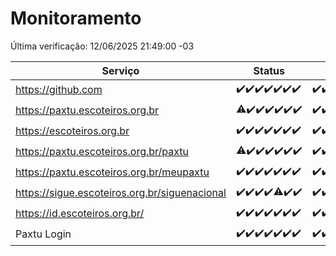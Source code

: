 # Monitoramento

Última verificação: 12/06/2025 21:49:00 -03

|Serviço|Status|Últimas 24h|
|---|---|---|
|https://github.com|<span title="2025-06-06: OK=23">✔️</span><span title="2025-06-07: OK=23">✔️</span><span title="2025-06-08: OK=23">✔️</span><span title="2025-06-09: OK=23">✔️</span><span title="2025-06-10: OK=23">✔️</span><span title="2025-06-11: OK=23">✔️</span><span title="2025-06-12: OK=1">✔️</span>|<span title="11/06/2025 23:38:00 -03 : 200">✔️</span><span title="12/06/2025 00:40:00 -03 : 200">✔️</span><span title="12/06/2025 01:17:00 -03 : 200">✔️</span><span title="12/06/2025 02:10:00 -03 : 200">✔️</span><span title="12/06/2025 03:14:00 -03 : 200">✔️</span><span title="12/06/2025 04:10:00 -03 : 200">✔️</span><span title="12/06/2025 05:14:00 -03 : 200">✔️</span><span title="12/06/2025 06:10:00 -03 : 200">✔️</span><span title="12/06/2025 07:10:00 -03 : 200">✔️</span><span title="12/06/2025 08:08:00 -03 : 200">✔️</span><span title="12/06/2025 09:18:00 -03 : 200">✔️</span><span title="12/06/2025 10:25:00 -03 : 200">✔️</span><span title="12/06/2025 11:10:00 -03 : 200">✔️</span><span title="12/06/2025 12:10:00 -03 : 200">✔️</span><span title="12/06/2025 13:11:00 -03 : 200">✔️</span><span title="12/06/2025 14:09:00 -03 : 200">✔️</span><span title="12/06/2025 15:13:00 -03 : 200">✔️</span><span title="12/06/2025 16:07:00 -03 : 200">✔️</span><span title="12/06/2025 17:10:00 -03 : 200">✔️</span><span title="12/06/2025 18:09:00 -03 : 200">✔️</span><span title="12/06/2025 19:09:00 -03 : 200">✔️</span><span title="12/06/2025 20:09:00 -03 : 200">✔️</span><span title="12/06/2025 21:49:00 -03 : 200">✔️</span>|
|https://paxtu.escoteiros.org.br|<span title="2025-06-06: OK=22, Falhas=1">⚠️</span><span title="2025-06-07: OK=23">✔️</span><span title="2025-06-08: OK=23">✔️</span><span title="2025-06-09: OK=23">✔️</span><span title="2025-06-10: OK=23">✔️</span><span title="2025-06-11: OK=23">✔️</span><span title="2025-06-12: OK=1">✔️</span>|<span title="11/06/2025 23:38:00 -03 : 200">✔️</span><span title="12/06/2025 00:40:00 -03 : 200">✔️</span><span title="12/06/2025 01:17:00 -03 : 200">✔️</span><span title="12/06/2025 02:10:00 -03 : 200">✔️</span><span title="12/06/2025 03:14:00 -03 : 200">✔️</span><span title="12/06/2025 04:10:00 -03 : 200">✔️</span><span title="12/06/2025 05:14:00 -03 : 200">✔️</span><span title="12/06/2025 06:10:00 -03 : 200">✔️</span><span title="12/06/2025 07:10:00 -03 : 200">✔️</span><span title="12/06/2025 08:08:00 -03 : 200">✔️</span><span title="12/06/2025 09:18:00 -03 : 200">✔️</span><span title="12/06/2025 10:25:00 -03 : 200">✔️</span><span title="12/06/2025 11:10:00 -03 : 200">✔️</span><span title="12/06/2025 12:10:00 -03 : 200">✔️</span><span title="12/06/2025 13:11:00 -03 : 200">✔️</span><span title="12/06/2025 14:09:00 -03 : 200">✔️</span><span title="12/06/2025 15:13:00 -03 : 200">✔️</span><span title="12/06/2025 16:07:00 -03 : 200">✔️</span><span title="12/06/2025 17:10:00 -03 : 200">✔️</span><span title="12/06/2025 18:09:00 -03 : 200">✔️</span><span title="12/06/2025 19:09:00 -03 : 200">✔️</span><span title="12/06/2025 20:09:00 -03 : 200">✔️</span><span title="12/06/2025 21:49:00 -03 : 200">✔️</span>|
|https://escoteiros.org.br|<span title="2025-06-06: OK=23">✔️</span><span title="2025-06-07: OK=23">✔️</span><span title="2025-06-08: OK=23">✔️</span><span title="2025-06-09: OK=23">✔️</span><span title="2025-06-10: OK=23">✔️</span><span title="2025-06-11: OK=23">✔️</span><span title="2025-06-12: OK=1">✔️</span>|<span title="11/06/2025 23:38:00 -03 : 200">✔️</span><span title="12/06/2025 00:40:00 -03 : 200">✔️</span><span title="12/06/2025 01:17:00 -03 : 200">✔️</span><span title="12/06/2025 02:10:00 -03 : 200">✔️</span><span title="12/06/2025 03:14:00 -03 : 200">✔️</span><span title="12/06/2025 04:10:00 -03 : 200">✔️</span><span title="12/06/2025 05:14:00 -03 : 200">✔️</span><span title="12/06/2025 06:10:00 -03 : 200">✔️</span><span title="12/06/2025 07:10:00 -03 : 200">✔️</span><span title="12/06/2025 08:08:00 -03 : 200">✔️</span><span title="12/06/2025 09:18:00 -03 : 200">✔️</span><span title="12/06/2025 10:25:00 -03 : 200">✔️</span><span title="12/06/2025 11:10:00 -03 : 200">✔️</span><span title="12/06/2025 12:10:00 -03 : 200">✔️</span><span title="12/06/2025 13:11:00 -03 : 200">✔️</span><span title="12/06/2025 14:09:00 -03 : 200">✔️</span><span title="12/06/2025 15:13:00 -03 : 200">✔️</span><span title="12/06/2025 16:07:00 -03 : 200">✔️</span><span title="12/06/2025 17:10:00 -03 : 200">✔️</span><span title="12/06/2025 18:09:00 -03 : 200">✔️</span><span title="12/06/2025 19:09:00 -03 : 200">✔️</span><span title="12/06/2025 20:09:00 -03 : 200">✔️</span><span title="12/06/2025 21:49:00 -03 : 200">✔️</span>|
|https://paxtu.escoteiros.org.br/paxtu|<span title="2025-06-06: OK=22, Falhas=1">⚠️</span><span title="2025-06-07: OK=23">✔️</span><span title="2025-06-08: OK=23">✔️</span><span title="2025-06-09: OK=23">✔️</span><span title="2025-06-10: OK=23">✔️</span><span title="2025-06-11: OK=23">✔️</span><span title="2025-06-12: OK=1">✔️</span>|<span title="11/06/2025 23:38:00 -03 : 200">✔️</span><span title="12/06/2025 00:40:00 -03 : 200">✔️</span><span title="12/06/2025 01:17:00 -03 : 200">✔️</span><span title="12/06/2025 02:10:00 -03 : 200">✔️</span><span title="12/06/2025 03:14:00 -03 : 200">✔️</span><span title="12/06/2025 04:10:00 -03 : 200">✔️</span><span title="12/06/2025 05:14:00 -03 : 200">✔️</span><span title="12/06/2025 06:10:00 -03 : 200">✔️</span><span title="12/06/2025 07:10:00 -03 : 200">✔️</span><span title="12/06/2025 08:08:00 -03 : 200">✔️</span><span title="12/06/2025 09:18:00 -03 : 200">✔️</span><span title="12/06/2025 10:25:00 -03 : 200">✔️</span><span title="12/06/2025 11:10:00 -03 : 200">✔️</span><span title="12/06/2025 12:10:00 -03 : 200">✔️</span><span title="12/06/2025 13:11:00 -03 : 200">✔️</span><span title="12/06/2025 14:09:00 -03 : 200">✔️</span><span title="12/06/2025 15:13:00 -03 : 200">✔️</span><span title="12/06/2025 16:07:00 -03 : 200">✔️</span><span title="12/06/2025 17:10:00 -03 : 200">✔️</span><span title="12/06/2025 18:09:00 -03 : 200">✔️</span><span title="12/06/2025 19:09:00 -03 : 200">✔️</span><span title="12/06/2025 20:09:00 -03 : 200">✔️</span><span title="12/06/2025 21:49:00 -03 : 200">✔️</span>|
|https://paxtu.escoteiros.org.br/meupaxtu|<span title="2025-06-06: OK=23">✔️</span><span title="2025-06-07: OK=23">✔️</span><span title="2025-06-08: OK=23">✔️</span><span title="2025-06-09: OK=23">✔️</span><span title="2025-06-10: OK=23">✔️</span><span title="2025-06-11: OK=23">✔️</span><span title="2025-06-12: OK=1">✔️</span>|<span title="11/06/2025 23:38:00 -03 : 200">✔️</span><span title="12/06/2025 00:40:00 -03 : 200">✔️</span><span title="12/06/2025 01:17:00 -03 : 200">✔️</span><span title="12/06/2025 02:10:00 -03 : 200">✔️</span><span title="12/06/2025 03:14:00 -03 : 200">✔️</span><span title="12/06/2025 04:10:00 -03 : 200">✔️</span><span title="12/06/2025 05:14:00 -03 : 200">✔️</span><span title="12/06/2025 06:10:00 -03 : 200">✔️</span><span title="12/06/2025 07:10:00 -03 : 200">✔️</span><span title="12/06/2025 08:08:00 -03 : 200">✔️</span><span title="12/06/2025 09:18:00 -03 : 200">✔️</span><span title="12/06/2025 10:25:00 -03 : 200">✔️</span><span title="12/06/2025 11:10:00 -03 : 200">✔️</span><span title="12/06/2025 12:10:00 -03 : 200">✔️</span><span title="12/06/2025 13:11:00 -03 : 200">✔️</span><span title="12/06/2025 14:09:00 -03 : 200">✔️</span><span title="12/06/2025 15:13:00 -03 : 200">✔️</span><span title="12/06/2025 16:07:00 -03 : 200">✔️</span><span title="12/06/2025 17:10:00 -03 : 200">✔️</span><span title="12/06/2025 18:09:00 -03 : 200">✔️</span><span title="12/06/2025 19:09:00 -03 : 200">✔️</span><span title="12/06/2025 20:09:00 -03 : 200">✔️</span><span title="12/06/2025 21:49:00 -03 : 200">✔️</span>|
|https://sigue.escoteiros.org.br/siguenacional|<span title="2025-06-06: OK=23">✔️</span><span title="2025-06-07: OK=23">✔️</span><span title="2025-06-08: OK=23">✔️</span><span title="2025-06-09: OK=23">✔️</span><span title="2025-06-10: OK=22, Falhas=1">⚠️</span><span title="2025-06-11: OK=23">✔️</span><span title="2025-06-12: OK=1">✔️</span>|<span title="11/06/2025 23:38:00 -03 : 200">✔️</span><span title="12/06/2025 00:40:00 -03 : 200">✔️</span><span title="12/06/2025 01:17:00 -03 : 200">✔️</span><span title="12/06/2025 02:10:00 -03 : 200">✔️</span><span title="12/06/2025 03:14:00 -03 : 200">✔️</span><span title="12/06/2025 04:10:00 -03 : 200">✔️</span><span title="12/06/2025 05:14:00 -03 : 200">✔️</span><span title="12/06/2025 06:10:00 -03 : 200">✔️</span><span title="12/06/2025 07:10:00 -03 : 200">✔️</span><span title="12/06/2025 08:08:00 -03 : 200">✔️</span><span title="12/06/2025 09:18:00 -03 : 200">✔️</span><span title="12/06/2025 10:25:00 -03 : 200">✔️</span><span title="12/06/2025 11:10:00 -03 : 200">✔️</span><span title="12/06/2025 12:10:00 -03 : 200">✔️</span><span title="12/06/2025 13:11:00 -03 : 200">✔️</span><span title="12/06/2025 14:09:00 -03 : 200">✔️</span><span title="12/06/2025 15:13:00 -03 : 200">✔️</span><span title="12/06/2025 16:07:00 -03 : 200">✔️</span><span title="12/06/2025 17:10:00 -03 : 200">✔️</span><span title="12/06/2025 18:09:00 -03 : 200">✔️</span><span title="12/06/2025 19:09:00 -03 : 200">✔️</span><span title="12/06/2025 20:09:00 -03 : 200">✔️</span><span title="12/06/2025 21:49:00 -03 : 200">✔️</span>|
|https://id.escoteiros.org.br/|<span title="2025-06-06: OK=23">✔️</span><span title="2025-06-07: OK=23">✔️</span><span title="2025-06-08: OK=23">✔️</span><span title="2025-06-09: OK=23">✔️</span><span title="2025-06-10: OK=23">✔️</span><span title="2025-06-11: OK=23">✔️</span><span title="2025-06-12: OK=1">✔️</span>|<span title="11/06/2025 23:38:00 -03 : 200">✔️</span><span title="12/06/2025 00:40:00 -03 : 200">✔️</span><span title="12/06/2025 01:17:00 -03 : 200">✔️</span><span title="12/06/2025 02:10:00 -03 : 200">✔️</span><span title="12/06/2025 03:14:00 -03 : 200">✔️</span><span title="12/06/2025 04:10:00 -03 : 200">✔️</span><span title="12/06/2025 05:14:00 -03 : 200">✔️</span><span title="12/06/2025 06:10:00 -03 : 200">✔️</span><span title="12/06/2025 07:10:00 -03 : 200">✔️</span><span title="12/06/2025 08:08:00 -03 : 200">✔️</span><span title="12/06/2025 09:18:00 -03 : 200">✔️</span><span title="12/06/2025 10:25:00 -03 : 200">✔️</span><span title="12/06/2025 11:10:00 -03 : 200">✔️</span><span title="12/06/2025 12:10:00 -03 : 200">✔️</span><span title="12/06/2025 13:11:00 -03 : 200">✔️</span><span title="12/06/2025 14:09:00 -03 : 200">✔️</span><span title="12/06/2025 15:13:00 -03 : 200">✔️</span><span title="12/06/2025 16:07:00 -03 : 200">✔️</span><span title="12/06/2025 17:10:00 -03 : 200">✔️</span><span title="12/06/2025 18:09:00 -03 : 200">✔️</span><span title="12/06/2025 19:09:00 -03 : 200">✔️</span><span title="12/06/2025 20:09:00 -03 : 200">✔️</span><span title="12/06/2025 21:49:00 -03 : 200">✔️</span>|
|Paxtu Login|<span title="2025-06-06: OK=23">✔️</span><span title="2025-06-07: OK=23">✔️</span><span title="2025-06-08: OK=23">✔️</span><span title="2025-06-09: OK=23">✔️</span><span title="2025-06-10: OK=23">✔️</span><span title="2025-06-11: OK=23">✔️</span><span title="2025-06-12: OK=1">✔️</span>|<span title="11/06/2025 23:38:00 -03 : 200">✔️</span><span title="12/06/2025 00:40:00 -03 : 200">✔️</span><span title="12/06/2025 01:17:00 -03 : 200">✔️</span><span title="12/06/2025 02:10:00 -03 : 200">✔️</span><span title="12/06/2025 03:14:00 -03 : 200">✔️</span><span title="12/06/2025 04:10:00 -03 : 200">✔️</span><span title="12/06/2025 05:14:00 -03 : 200">✔️</span><span title="12/06/2025 06:10:00 -03 : 200">✔️</span><span title="12/06/2025 07:10:00 -03 : 200">✔️</span><span title="12/06/2025 08:08:00 -03 : 200">✔️</span><span title="12/06/2025 09:18:00 -03 : 200">✔️</span><span title="12/06/2025 10:25:00 -03 : 200">✔️</span><span title="12/06/2025 11:10:00 -03 : 200">✔️</span><span title="12/06/2025 12:10:00 -03 : 200">✔️</span><span title="12/06/2025 13:11:00 -03 : 200">✔️</span><span title="12/06/2025 14:09:00 -03 : 200">✔️</span><span title="12/06/2025 15:13:00 -03 : 200">✔️</span><span title="12/06/2025 16:07:00 -03 : 200">✔️</span><span title="12/06/2025 17:10:00 -03 : 200">✔️</span><span title="12/06/2025 18:09:00 -03 : 200">✔️</span><span title="12/06/2025 19:09:00 -03 : 200">✔️</span><span title="12/06/2025 20:09:00 -03 : 200">✔️</span><span title="12/06/2025 21:49:00 -03 : 200">✔️</span>|
